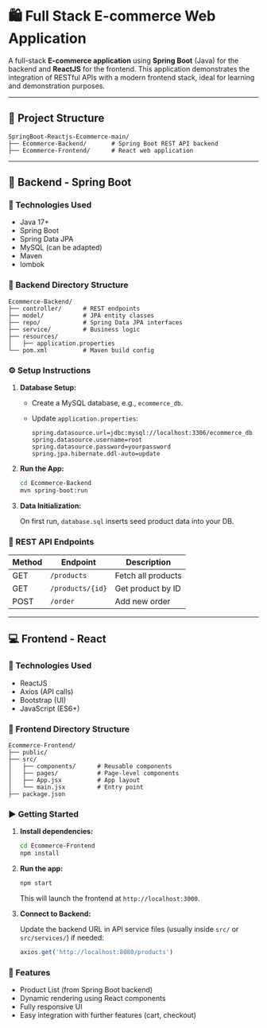 

# 🛍️ Full Stack E-commerce Web Application

A full-stack **E-commerce application** using **Spring Boot** (Java) for the backend and **ReactJS** for the frontend. This application demonstrates the integration of RESTful APIs with a modern frontend stack, ideal for learning and demonstration purposes.

---

## 📁 Project Structure

```
SpringBoot-Reactjs-Ecommerce-main/
├── Ecommerce-Backend/       # Spring Boot REST API backend
├── Ecommerce-Frontend/      # React web application
```

---

## 🧩 Backend - Spring Boot

### 🔧 Technologies Used

* Java 17+
* Spring Boot
* Spring Data JPA
* MySQL (can be adapted)
* Maven
* lombok


### 📂 Backend Directory Structure

```
Ecommerce-Backend/
├── controller/      # REST endpoints
├── model/           # JPA entity classes
├── repo/            # Spring Data JPA interfaces
├── service/         # Business logic
├── resources/
│   ├── application.properties
└── pom.xml          # Maven build config
```

### ⚙️ Setup Instructions

1. **Database Setup:**

   * Create a MySQL database, e.g., `ecommerce_db`.
   * Update `application.properties`:

     ```properties
     spring.datasource.url=jdbc:mysql://localhost:3306/ecommerce_db
     spring.datasource.username=root
     spring.datasource.password=yourpassword
     spring.jpa.hibernate.ddl-auto=update
     ```

2. **Run the App:**

   ```bash
   cd Ecommerce-Backend
   mvn spring-boot:run
   ```

3. **Data Initialization:**

   On first run, `database.sql` inserts seed product data into your DB.

### 📡 REST API Endpoints

| Method | Endpoint         | Description        |
| ------ | ---------------- | ------------------ |
| GET    | `/products`      | Fetch all products |
| GET    | `/products/{id}` | Get product by ID  |
| POST   | `/order`         | Add new order      |


---

## 💻 Frontend - React 

### 🔧 Technologies Used

* ReactJS
* Axios (API calls)
* Bootstrap (UI)
* JavaScript (ES6+)

### 📂 Frontend Directory Structure

```
Ecommerce-Frontend/
├── public/
├── src/
│   ├── components/      # Reusable components
│   ├── pages/           # Page-level components
│   ├── App.jsx          # App layout
│   └── main.jsx         # Entry point
├── package.json
```

### ▶️ Getting Started

1. **Install dependencies:**

   ```bash
   cd Ecommerce-Frontend
   npm install
   ```

2. **Run the app:**

   ```bash
   npm start 
   ```

   This will launch the frontend at `http://localhost:3000`.

3. **Connect to Backend:**

   Update the backend URL in API service files (usually inside `src/` or `src/services/`) if needed:

   ```js
   axios.get('http://localhost:8080/products')
   ```

### 🧩 Features

* Product List (from Spring Boot backend)
* Dynamic rendering using React components
* Fully responsive UI
* Easy integration with further features (cart, checkout)

